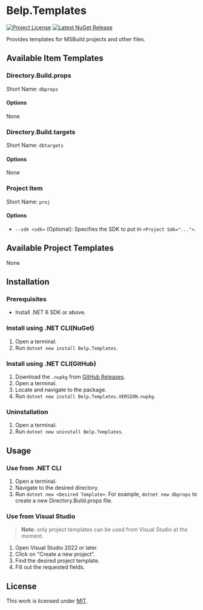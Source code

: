 # Belp.Templates
[![Project License](https://img.shields.io/badge/license-MIT-green?style=flat-square "License")](https://github.com/Arthri/Belp/blob/02b63f4be263d747f3078a0568bf235bf021d0cd/LICENSE) [![Latest NuGet Release](https://img.shields.io/nuget/v/Belp.Templates?style=flat-square "Latest NuGet Release")](https://www.nuget.org/packages/Belp.Templates/latest)

Provides templates for MSBuild projects and other files.

## Available Item Templates

### Directory.Build.props
Short Name: `dbprops`

#### Options
None

### Directory.Build.targets
Short Name: `dbtargets`

#### Options
None

### Project Item
Short Name: `proj`

#### Options
- `--sdk <sdk>` (Optional): Specifies the SDK to put in `<Project Sdk="...">`.

## Available Project Templates
None

## Installation

### Prerequisites
- Install .NET 6 SDK or above.

### Install using .NET CLI(NuGet)
1. Open a terminal.
1. Run `dotnet new install Belp.Templates`.

### Install using .NET CLI(GitHub)
1. Download the `.nupkg` from [GitHub Releases](https://github.com/Arthri/Belp/releases/latest).
1. Open a terminal.
1. Locate and navigate to the package.
1. Run `dotnet new install Belp.Templates.VERSION.nupkg`.

### Uninstallation
1. Open a terminal.
1. Run `dotnet new uninstall Belp.Templates`.

## Usage

### Use from .NET CLI
1. Open a terminal.
1. Navigate to the desired directory.
1. Run `dotnet new <Desired Template>`. For example, `dotnet new dbprops` to create a new Directory.Build.props file.

### Use from Visual Studio
> **Note**: only project templates can be used from Visual Studio at the moment.

1. Open Visual Studio 2022 or later.
1. Click on "Create a new project".
1. Find the desired project template.
1. Fill out the requested fields.

## License
This work is licensed under [MIT](https://github.com/Arthri/Belp/blob/02b63f4be263d747f3078a0568bf235bf021d0cd/LICENSE).
